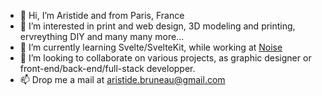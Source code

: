 - 👋 Hi, I’m Aristide and from Paris, France
- 👀 I’m interested in print and web design, 3D modeling and printing, ervreything DIY and many many more...
- 🌱 I’m currently learning Svelte/SvelteKit, while working at [Noise](https://noise.fr)
- 💞️ I’m looking to collaborate on various projects, as graphic designer or front-end/back-end/full-stack developper.
- 📫 Drop me a mail at aristide.bruneau@gmail.com

<!---
AristideBH/AristideBH is a ✨ special ✨ repository because its `README.md` (this file) appears on your GitHub profile.
You can click the Preview link to take a look at your changes.
--->
